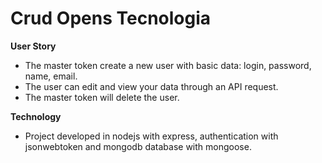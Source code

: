 # Crud Opens Tecnologia

<b>User Story</b>
- The master token create a new user with basic data: login, password, name, email.
- The user can edit and view your data through an API request.
- The master token will delete the user.

<b>Technology</b>
- Project developed in nodejs with express, authentication with jsonwebtoken and mongodb database with mongoose.
    
